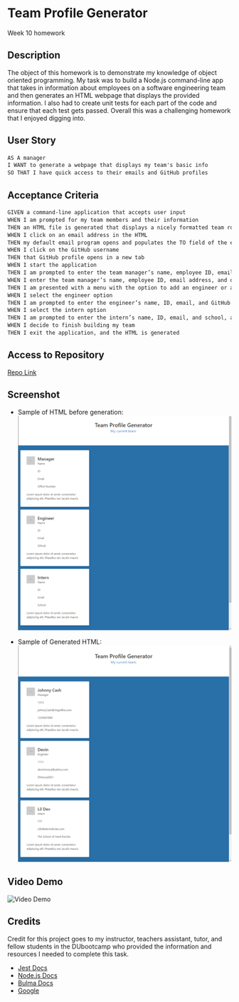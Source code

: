 # Team Profile Generator 
Week 10 homework

## Description 

The object of this homework is to demonstrate my knowledge of object oriented programming. My task was to build a Node.js command-line app that takes in information about employees on a software engineering team and then generates an HTML webpage that displays the provided information. I also had to create unit tests for each part of the code and ensure that each test gets passed. Overall this was a challenging homework that I enjoyed digging into. 

## User Story 
```md 
AS A manager
I WANT to generate a webpage that displays my team's basic info
SO THAT I have quick access to their emails and GitHub profiles
```

## Acceptance Criteria
```md
GIVEN a command-line application that accepts user input
WHEN I am prompted for my team members and their information
THEN an HTML file is generated that displays a nicely formatted team roster based on user input
WHEN I click on an email address in the HTML
THEN my default email program opens and populates the TO field of the email with the address
WHEN I click on the GitHub username
THEN that GitHub profile opens in a new tab
WHEN I start the application
THEN I am prompted to enter the team manager’s name, employee ID, email address, and office number
WHEN I enter the team manager’s name, employee ID, email address, and office number
THEN I am presented with a menu with the option to add an engineer or an intern or to finish building my team
WHEN I select the engineer option
THEN I am prompted to enter the engineer’s name, ID, email, and GitHub username, and I am taken back to the menu
WHEN I select the intern option
THEN I am prompted to enter the intern’s name, ID, email, and school, and I am taken back to the menu
WHEN I decide to finish building my team
THEN I exit the application, and the HTML is generated
```

## Access to Repository

[Repo Link](https://github.com/DMosca2021/dm_Team-Profile-Generator)

## Screenshot
- Sample of HTML before generation:
![Screenshot](./assets/images/TeamProfGen_pregenerated.png)

- Sample of Generated HTML:
![Screenshot](./assets/images/TeamProfGen_generated.png)

## Video Demo 

![Video Demo](https://drive.google.com/file/d/1ejkyk2OPyCEB5PWT60J7Hu5n5Gs7Kk5R/view?usp=sharing)

## Credits
Credit for this project goes to my instructor, teachers assistant, tutor, and fellow students in the DUbootcamp who provided the information and resources I needed to complete this task.

- [Jest Docs](https://jestjs.io/docs/getting-started)
- [Node.js Docs](https://nodejs.org/en/docs/)
- [Bulma Docs](https://bulma.io/documentation/)
- [Google](https://www.google.com/)
